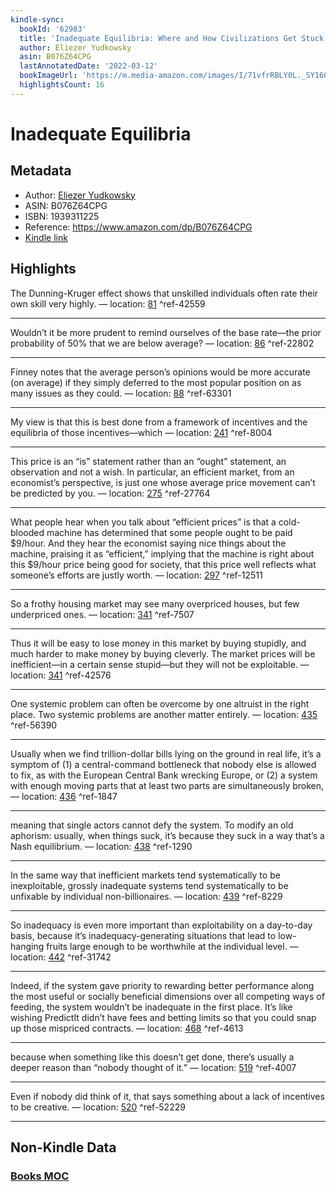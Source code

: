 ```yaml
---
kindle-sync:
  bookId: '62983'
  title: 'Inadequate Equilibria: Where and How Civilizations Get Stuck'
  author: Eliezer Yudkowsky
  asin: B076Z64CPG
  lastAnnotatedDate: '2022-03-12'
  bookImageUrl: 'https://m.media-amazon.com/images/I/71vfrRBLY0L._SY160.jpg'
  highlightsCount: 16
---
```

# Inadequate Equilibria
## Metadata
* Author: [Eliezer Yudkowsky](https://www.amazon.comundefined)
* ASIN: B076Z64CPG
* ISBN: 1939311225
* Reference: https://www.amazon.com/dp/B076Z64CPG
* [Kindle link](kindle://book?action=open&asin=B076Z64CPG)

## Highlights
The Dunning-Kruger effect shows that unskilled individuals often rate their own skill very highly. — location: [81](kindle://book?action=open&asin=B076Z64CPG&location=81) ^ref-42559

---
Wouldn’t it be more prudent to remind ourselves of the base rate—the prior probability of 50% that we are below average? — location: [86](kindle://book?action=open&asin=B076Z64CPG&location=86) ^ref-22802

---
Finney notes that the average person’s opinions would be more accurate (on average) if they simply deferred to the most popular position on as many issues as they could. — location: [88](kindle://book?action=open&asin=B076Z64CPG&location=88) ^ref-63301

---
My view is that this is best done from a framework of incentives and the equilibria of those incentives—which — location: [241](kindle://book?action=open&asin=B076Z64CPG&location=241) ^ref-8004

---
This price is an “is” statement rather than an “ought” statement, an observation and not a wish. In particular, an efficient market, from an economist’s perspective, is just one whose average price movement can’t be predicted by you. — location: [275](kindle://book?action=open&asin=B076Z64CPG&location=275) ^ref-27764

---
What people hear when you talk about “efficient prices” is that a cold-blooded machine has determined that some people ought to be paid $9/hour. And they hear the economist saying nice things about the machine, praising it as “efficient,” implying that the machine is right about this $9/hour price being good for society, that this price well reflects what someone’s efforts are justly worth. — location: [297](kindle://book?action=open&asin=B076Z64CPG&location=297) ^ref-12511

---
So a frothy housing market may see many overpriced houses, but few underpriced ones. — location: [341](kindle://book?action=open&asin=B076Z64CPG&location=341) ^ref-7507

---
Thus it will be easy to lose money in this market by buying stupidly, and much harder to make money by buying cleverly. The market prices will be inefficient—in a certain sense stupid—but they will not be exploitable. — location: [341](kindle://book?action=open&asin=B076Z64CPG&location=341) ^ref-42576

---
One systemic problem can often be overcome by one altruist in the right place. Two systemic problems are another matter entirely. — location: [435](kindle://book?action=open&asin=B076Z64CPG&location=435) ^ref-56390

---
Usually when we find trillion-dollar bills lying on the ground in real life, it’s a symptom of (1) a central-command bottleneck that nobody else is allowed to fix, as with the European Central Bank wrecking Europe, or (2) a system with enough moving parts that at least two parts are simultaneously broken, — location: [436](kindle://book?action=open&asin=B076Z64CPG&location=436) ^ref-1847

---
meaning that single actors cannot defy the system. To modify an old aphorism: usually, when things suck, it’s because they suck in a way that’s a Nash equilibrium. — location: [438](kindle://book?action=open&asin=B076Z64CPG&location=438) ^ref-1290

---
In the same way that inefficient markets tend systematically to be inexploitable, grossly inadequate systems tend systematically to be unfixable by individual non-billionaires. — location: [439](kindle://book?action=open&asin=B076Z64CPG&location=439) ^ref-8229

---
So inadequacy is even more important than exploitability on a day-to-day basis, because it’s inadequacy-generating situations that lead to low-hanging fruits large enough to be worthwhile at the individual level. — location: [442](kindle://book?action=open&asin=B076Z64CPG&location=442) ^ref-31742

---
Indeed, if the system gave priority to rewarding better performance along the most useful or socially beneficial dimensions over all competing ways of feeding, the system wouldn’t be inadequate in the first place. It’s like wishing PredictIt didn’t have fees and betting limits so that you could snap up those mispriced contracts. — location: [468](kindle://book?action=open&asin=B076Z64CPG&location=468) ^ref-4613

---
because when something like this doesn’t get done, there’s usually a deeper reason than “nobody thought of it.” — location: [519](kindle://book?action=open&asin=B076Z64CPG&location=519) ^ref-4007

---
Even if nobody did think of it, that says something about a lack of incentives to be creative. — location: [520](kindle://book?action=open&asin=B076Z64CPG&location=520) ^ref-52229

---
## Non-Kindle Data
### [Books MOC](Books%20MOC.md)
